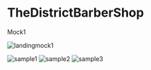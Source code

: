 # TheDistrictBarberShop

Mock1

![landingmock1](https://user-images.githubusercontent.com/18251657/39075034-dd8fb380-44c1-11e8-80a4-bc026f342aed.png)

![sample1](https://user-images.githubusercontent.com/18251657/39074042-e7b326f2-44bd-11e8-9097-58f1bee37eb2.png)
![sample2](https://user-images.githubusercontent.com/18251657/39074044-e98adbfa-44bd-11e8-8a55-8dd07cafcbf8.png)
![sample3](https://user-images.githubusercontent.com/18251657/39074048-eb204cc0-44bd-11e8-943e-47e04b199fb9.png)
